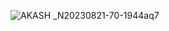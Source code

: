 
![AKASH _N20230821-70-1944aq7](https://github.com/Akash1067/Fundamentals-of-computing-/assets/129862210/5e02cc2e-5c74-40eb-8506-8127e67da8f7)
